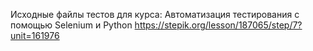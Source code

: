 Исходные файлы тестов для курса: Автоматизация тестирования с помощью Selenium и Python
https://stepik.org/lesson/187065/step/7?unit=161976
